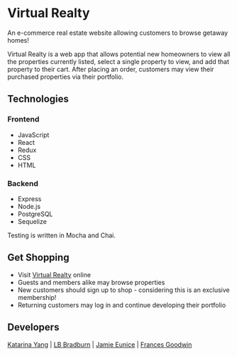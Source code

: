 # Virtual Realty

An e-commerce real estate website allowing customers to browse getaway homes!

Virtual Realty is a web app that allows potential new homeowners to view all the properties currently listed, select a single property to view, and add that property to their cart. After placing an order, customers may view their purchased properties via their portfolio.

## Technologies

### Frontend
* JavaScript
* React 
* Redux 
* CSS
* HTML

### Backend
* Express
* Node.js
* PostgreSQL
* Sequelize

Testing is written in Mocha and Chai.

## Get Shopping
* Visit [Virtual Realty](https://virtual-realty.herokuapp.com/) online
* Guests and members alike may browse properties
* New customers should sign up to shop - considering this is an exclusive membership!
* Returning customers may log in and continue developing their portfolio

## Developers
[Katarina Yang](https://www.linkedin.com/in/yangkb09/) | [LB Bradburn](https://www.linkedin.com/in/lb-bradburn/) | [Jamie Eunice](linkedin.com/in/jamieeunice/) | [Frances Goodwin](https://www.linkedin.com/in/frances-goodwin-iv/)
